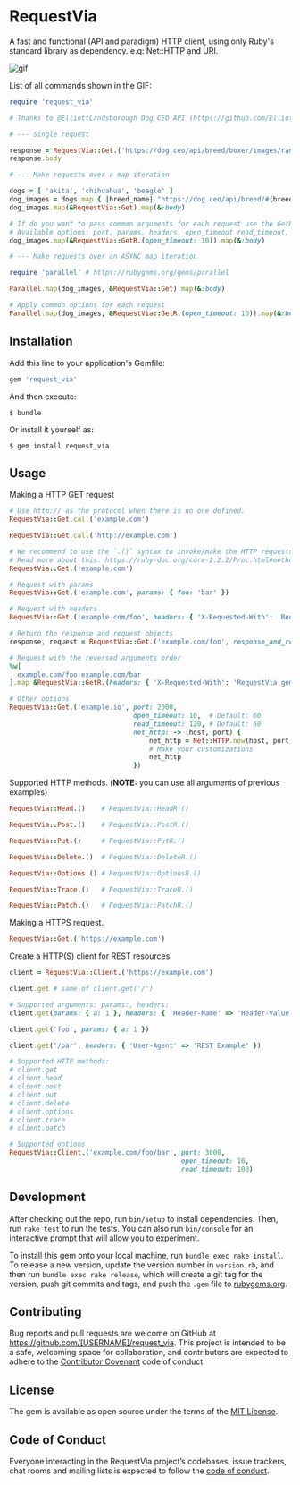 # RequestVia

A fast and functional (API and paradigm) HTTP client, using only Ruby's standard library as dependency. e.g: Net::HTTP and URI.

![gif](http://g.recordit.co/S6EPTX5hHH.gif)

List of all commands shown in the GIF:
```ruby
require 'request_via'

# Thanks to @ElliottLandsborough Dog CEO API (https://github.com/ElliottLandsborough/dog-ceo-api)

# --- Single request

response = RequestVia::Get.('https://dog.ceo/api/breed/boxer/images/random')
response.body

# --- Make requests over a map iteration

dogs = [ 'akita', 'chihuahua', 'beagle' ]
dog_images = dogs.map { |breed_name| "https://dog.ceo/api/breed/#{breed_name}/images/random" }
dog_images.map(&RequestVia::Get).map(&:body)

# If do you want to pass common arguments for each request use the GetR function (R = reversed arguments)
# Available options: port, params, headers, open_timeout read_timeout, response_and_request, net_http
dog_images.map(&RequestVia::GetR.(open_timeout: 10)).map(&:body)

# --- Make requests over an ASYNC map iteration

require 'parallel' # https://rubygems.org/gems/parallel

Parallel.map(dog_images, &RequestVia::Get).map(&:body)

# Apply common options for each request
Parallel.map(dog_images, &RequestVia::GetR.(open_timeout: 10)).map(&:body)
```

## Installation

Add this line to your application's Gemfile:

```ruby
gem 'request_via'
```

And then execute:

    $ bundle

Or install it yourself as:

    $ gem install request_via

## Usage

Making a HTTP GET request
```ruby
# Use http:// as the protocol when there is no one defined.
RequestVia::Get.call('example.com')

RequestVia::Get.call('http://example.com')

# We recommend to use the `.()` syntax to invoke/make the HTTP requests.
# Read more about this: https://ruby-doc.org/core-2.2.2/Proc.html#method-i-call
RequestVia::Get.('example.com')

# Request with params
RequestVia::Get.('example.com', params: { foo: 'bar' })

# Request with headers
RequestVia::Get.('example.com/foo', headers: { 'X-Requested-With': 'RequestVia gem' })

# Return the response and request objects
response, request = RequestVia::Get.('example.com/foo', response_and_request: true)

# Request with the reversed arguments order
%w[
  example.com/foo example.com/bar
].map &RequestVia::GetR.(headers: { 'X-Requested-With': 'RequestVia gem' })

# Other options
RequestVia::Get.('example.io', port: 2000,
                               open_timeout: 10,  # Default: 60
                               read_timeout: 120, # Default: 60
                               net_http: -> (host, port) {
                                   net_http = Net::HTTP.new(host, port)
                                   # Make your customizations
                                   net_http
                               })
```

Supported HTTP methods.
(**NOTE:** you can use all arguments of previous examples)
```ruby
RequestVia::Head.()    # RequestVia::HeadR.()

RequestVia::Post.()    # RequestVia::PostR.()

RequestVia::Put.()     # RequestVia::PutR.()

RequestVia::Delete.()  # RequestVia::DeleteR.()

RequestVia::Options.() # RequestVia::OptionsR.()

RequestVia::Trace.()   # RequestVia::TraceR.()

RequestVia::Patch.()   # RequestVia::PatchR.()
```

Making a HTTPS request.
```ruby
RequestVia::Get.('https://example.com')
```

Create a HTTP(S) client for REST resources.
```ruby
client = RequestVia::Client.('https://example.com')

client.get # same of client.get('/')

# Supported arguments: params:, headers:
client.get(params: { a: 1 }, headers: { 'Header-Name' => 'Header-Value' })

client.get('foo', params: { a: 1 })

client.get('/bar', headers: { 'User-Agent' => 'REST Example' })

# Supported HTTP methods:
# client.get
# client.head
# client.post
# client.put
# client.delete
# client.options
# client.trace
# client.patch

# Supported options
RequestVia::Client.('example.com/foo/bar', port: 3000,
                                           open_timeout: 10,
                                           read_timeout: 100)
```

## Development

After checking out the repo, run `bin/setup` to install dependencies. Then, run `rake test` to run the tests. You can also run `bin/console` for an interactive prompt that will allow you to experiment.

To install this gem onto your local machine, run `bundle exec rake install`. To release a new version, update the version number in `version.rb`, and then run `bundle exec rake release`, which will create a git tag for the version, push git commits and tags, and push the `.gem` file to [rubygems.org](https://rubygems.org).

## Contributing

Bug reports and pull requests are welcome on GitHub at https://github.com/[USERNAME]/request_via. This project is intended to be a safe, welcoming space for collaboration, and contributors are expected to adhere to the [Contributor Covenant](http://contributor-covenant.org) code of conduct.

## License

The gem is available as open source under the terms of the [MIT License](http://opensource.org/licenses/MIT).

## Code of Conduct

Everyone interacting in the RequestVia project’s codebases, issue trackers, chat rooms and mailing lists is expected to follow the [code of conduct](https://github.com/[USERNAME]/request_via/blob/master/CODE_OF_CONDUCT.md).

